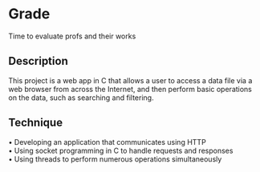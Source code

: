 # Grade

Time to evaluate profs and their works

## Description

This project is a web app in C that allows a user to access a data file via a web browser from across the Internet, and then perform basic operations on the data, such as searching and filtering.

## Technique

• Developing an application that communicates using HTTP \
• Using socket programming in C to handle requests and responses \
• Using threads to perform numerous operations simultaneously 
